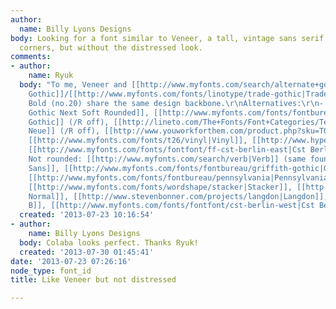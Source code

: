 ```yaml
---
author:
  name: Billy Lyons Designs
body: Looking for a font similar to Veneer, a tall, vintage sans serif with rounded
  corners, but without the distressed look.
comments:
- author:
    name: Ryuk
  body: "To me, Veneer and [[http://www.myfonts.com/search/alternate+gothic|Alternate
    Gothic]]/[[http://www.myfonts.com/fonts/linotype/trade-gothic|Trade Gothic]] Condensed
    Bold (no.20) share the same design backbone.\r\nAlternatives:\r\n- Rounded: [[http://www.myfonts.com/fonts/linotype/trade-gothic-next-soft-rounded|Trade
    Gothic Next Soft Rounded]], [[http://www.myfonts.com/fonts/fontbureau/garage-gothic|Garage
    Gothic]] (/R off), [[http://lineto.com/The+Fonts/Font+Categories/Text+Fonts/Brauer+Neue|Brauer
    Neue]] (/R off), [[http://www.youworkforthem.com/product.php?sku=T0020|Ultramagnetic]],
    [[http://www.myfonts.com/fonts/t26/vinyl|Vinyl]], [[http://www.hypefortype.com/colaba.html|Colaba]],
    [[http://www.myfonts.com/fonts/fontfont/ff-cst-berlin-east|Cst Berlin East]] \r\n-
    Not rounded: [[http://www.myfonts.com/search/verb|Verb]] (same foundry), [[http://www.myfonts.com/fonts/fontbureau/benton-sans|Benton
    Sans]], [[http://www.myfonts.com/fonts/fontbureau/griffith-gothic|Griffith Gothic]],
    [[http://www.myfonts.com/fonts/fontbureau/pennsylvania|Pennsylvania]] (/R off),
    [[http://www.myfonts.com/fonts/wordshape/stacker|Stacker]], [[http://www.myfonts.com/fonts/capearcona/ca-normal|CA
    Normal]], [[http://www.stevenbonner.com/projects/langdon|Langdon]], [[http://www.myfonts.com/fonts/dizajndesign/komu|Komu
    B]], [[http://www.myfonts.com/fonts/fontfont/cst-berlin-west|Cst Berlin West]]"
  created: '2013-07-23 10:16:54'
- author:
    name: Billy Lyons Designs
  body: Colaba looks perfect. Thanks Ryuk!
  created: '2013-07-30 01:45:41'
date: '2013-07-23 07:26:16'
node_type: font_id
title: Like Veneer but not distressed

---
```

